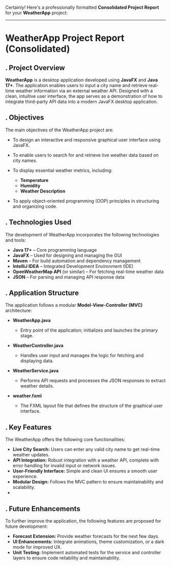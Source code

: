 Certainly! Here's a professionally formatted **Consolidated Project Report** for your **WeatherApp** project:

---

# **WeatherApp Project Report (Consolidated)**



## **. Project Overview**

**WeatherApp** is a desktop application developed using **JavaFX** and **Java 17+**. The application enables users to input a city name and retrieve real-time weather information via an external weather API. Designed with a clean, intuitive user interface, the app serves as a demonstration of how to integrate third-party API data into a modern JavaFX desktop application.



## **. Objectives**

The main objectives of the WeatherApp project are:

* To design an interactive and responsive graphical user interface using JavaFX.
* To enable users to search for and retrieve live weather data based on city names.
* To display essential weather metrics, including:

  * **Temperature**
  * **Humidity**
  * **Weather Description**
* To apply object-oriented programming (OOP) principles in structuring and organizing code.



## **. Technologies Used**

The development of WeatherApp incorporates the following technologies and tools:

* **Java 17+** – Core programming language
* **JavaFX** – Used for designing and managing the GUI
* **Maven** – For build automation and dependency management
* **IntelliJ IDEA** – Integrated Development Environment (IDE)
* **OpenWeatherMap API** (or similar) – For fetching real-time weather data
* **JSON** – For parsing and managing API response data



## **. Application Structure**

The application follows a modular **Model-View-Controller (MVC)** architecture:

* **WeatherApp.java**

  * Entry point of the application; initializes and launches the primary stage.

* **WeatherController.java**

  * Handles user input and manages the logic for fetching and displaying data.

* **WeatherService.java**

  * Performs API requests and processes the JSON responses to extract weather details.

* **weather.fxml**

  * The FXML layout file that defines the structure of the graphical user interface.



## **. Key Features**

The WeatherApp offers the following core functionalities:

* **Live City Search:** Users can enter any valid city name to get real-time weather updates.
* **API Integration:** Robust integration with a weather API, complete with error handling for invalid input or network issues.
* **User-Friendly Interface:** Simple and clean UI ensures a smooth user experience.
* **Modular Design:** Follows the MVC pattern to ensure maintainability and scalability.
* 

## **. Future Enhancements**

To further improve the application, the following features are proposed for future development:

* **Forecast Extension:** Provide weather forecasts for the next few days.
* **UI Enhancements:** Integrate animations, theme customization, or a dark mode for improved UX.
* **Unit Testing:** Implement automated tests for the service and controller layers to ensure code reliability and maintainability.




